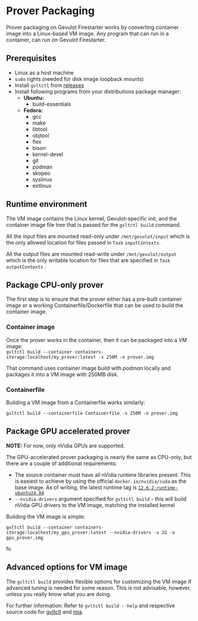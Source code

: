 # Prover Packaging

Prover packaging on Gevulot Firestarter works by converting container image into a Linux-based VM image. Any program that can run in a container, can run on Gevulot Firestarter.

## Prerequisites

* Linux as a host machine
* `sudo` rights (needed for disk image loopback mounts)
* Install `gvltctl` from [releases](https://github.com/gevulotnetwork/gvltctl/releases)
* Install following programs from your distributions package manager:
  * **Ubuntu:**
    * build-essentials
  * **Fedora:**
    * gcc
    * make
    * libtool
    * objtool
    * flex
    * bison
    * kernel-devel
    * git
    * podman
    * skopeo
    * syslinux
    * extlinux

## Runtime environment

The VM image contains the Linux kernel, Gevulot-specific init, and the container image file tree that is passed for the `gvltctl build` command.

All the input files are mounted read-only under `/mnt/gevulot/input` which is the only allowed location for files passed in `Task` `inputContexts`.

All the output files are mounted read-write under `/mnt/gevulot/output` which is the only writable location for files that are specified in `Task` `outputContexts` .

## Package CPU-only prover

The first step is to ensure that the prover either has a pre-built container image or a working Containerfile/Dockerfile that can be used to build the container image.

### Container image

Once the prover works in the container, then it can be packaged into a VM image:\
`gvltctl build --container containers-storage:localhost/my_prover:latest -s 250M -o prover.img`

That command uses container image build with _podman_ locally and packages it into a VM image with 250MB disk.

### Containerfile

Building a VM image from a Containerfile works similarly:

`gvltctl build --containerfile Containerfile -s 250M -o prover.img`

## Package GPU accelerated prover

**NOTE:** For now, only nVidia GPUs are supported.

The GPU-accelerated prover packaging is nearly the same as CPU-only, but there are a couple of additional requirements:

* The source container must have all nVidia runtime libraries present. This is easiest to achieve by using the official `docker.io/nvidia/cuda` as the base image. As of writing, the latest runtime tag is [`12.6.2-runtime-ubuntu24.04`](https://gitlab.com/nvidia/container-images/cuda/blob/master/dist/12.6.2/ubuntu2404/runtime/Dockerfile)
* `--nvidia-drivers` argument specified for `gvltctl build` - this will build nVidia GPU drivers to the VM image, matching the installed kernel

Building the VM image is simple:

`gvltctl build --container containers-storage:localhost/my_gpu_prover:latest --nvidia-drivers -s 2G -o gpu_prover.img`

fo

## Advanced options for VM image

The `gvltctl build` provides flexible options for customizing the VM image if advanced tuning is needed for some reason. This is not advisable, however, unless you really know what you are doing.

For further information: Refer to `gvltctl build --help` and respective source code for [gvltctl](https://github.com/gevulotnetwork/gvltctl) and [mia](https://github.com/gevulotnetwork/mia).





